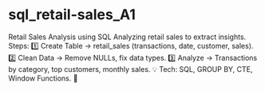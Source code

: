 # sql_retail-sales_A1
Retail Sales Analysis using SQL Analyzing retail sales to extract insights.  Steps: 1️⃣ Create Table → retail_sales (transactions, date, customer, sales). 2️⃣ Clean Data → Remove NULLs, fix data types. 3️⃣ Analyze → Transactions by category, top customers, monthly sales.  💡 Tech: SQL, GROUP BY, CTE, Window Functions. 🚀
